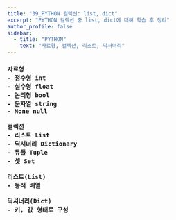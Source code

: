 ```yaml
---
title: "39_PYTHON 컬렉션: list, dict"
excerpt: "PYTHON 컬렉션 중 list, dict에 대해 학습 후 정리"
author_profile: false
sidebar:
  - title: "PYTHON"
    text: "자료형, 컬렉션, 리스트, 딕셔너리"
---
```

<h4>
<pre>
자료형
- 정수형 int
- 실수형 float
- 논리형 bool
- 문자열 string
- None null<br>
컬렉션
- 리스트 List
- 딕셔너리 Dictionary
- 듀플 Tuple
- 셋 Set<br>
리스트(List)
- 동적 배열<br>
딕셔너리(Dict)
- 키, 값 형태로 구성
</pre>
</h4>
